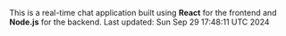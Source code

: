 This is a real-time chat application built using **React** for the frontend and **Node.js** for the backend.
Last updated: Sun Sep 29 17:48:11 UTC 2024
